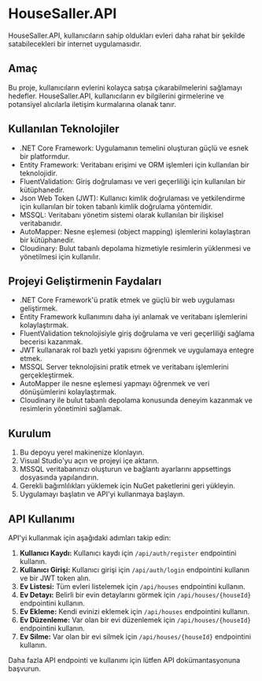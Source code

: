 # HouseSaller.API

HouseSaller.API, kullanıcıların sahip oldukları evleri daha rahat bir şekilde satabilecekleri bir internet uygulamasıdır.

## Amaç

Bu proje, kullanıcıların evlerini kolayca satışa çıkarabilmelerini sağlamayı hedefler. HouseSaller.API, kullanıcıların ev bilgilerini girmelerine ve potansiyel alıcılarla iletişim kurmalarına olanak tanır.

## Kullanılan Teknolojiler

- .NET Core Framework: Uygulamanın temelini oluşturan güçlü ve esnek bir platformdur.
- Entity Framework: Veritabanı erişimi ve ORM işlemleri için kullanılan bir teknolojidir.
- FluentValidation: Giriş doğrulaması ve veri geçerliliği için kullanılan bir kütüphanedir.
- Json Web Token (JWT): Kullanıcı kimlik doğrulaması ve yetkilendirme için kullanılan bir token tabanlı kimlik doğrulama yöntemidir.
- MSSQL: Veritabanı yönetim sistemi olarak kullanılan bir ilişkisel veritabanıdır.
- AutoMapper: Nesne eşlemesi (object mapping) işlemlerini kolaylaştıran bir kütüphanedir.
- Cloudinary: Bulut tabanlı depolama hizmetiyle resimlerin yüklenmesi ve yönetilmesi için kullanılır.

## Projeyi Geliştirmenin Faydaları

- .NET Core Framework'ü pratik etmek ve güçlü bir web uygulaması geliştirmek.
- Entity Framework kullanımını daha iyi anlamak ve veritabanı işlemlerini kolaylaştırmak.
- FluentValidation teknolojisiyle giriş doğrulama ve veri geçerliliği sağlama becerisi kazanmak.
- JWT kullanarak rol bazlı yetki yapısını öğrenmek ve uygulamaya entegre etmek.
- MSSQL Server teknolojisini pratik etmek ve veritabanı işlemlerini gerçekleştirmek.
- AutoMapper ile nesne eşlemesi yapmayı öğrenmek ve veri dönüşümlerini kolaylaştırmak.
- Cloudinary ile bulut tabanlı depolama konusunda deneyim kazanmak ve resimlerin yönetimini sağlamak.

## Kurulum

1. Bu depoyu yerel makinenize klonlayın.
2. Visual Studio'yu açın ve projeyi içe aktarın.
3. MSSQL veritabanınızı oluşturun ve bağlantı ayarlarını appsettings dosyasında yapılandırın.
4. Gerekli bağımlılıkları yüklemek için NuGet paketlerini geri yükleyin.
5. Uygulamayı başlatın ve API'yi kullanmaya başlayın.

## API Kullanımı

API'yi kullanmak için aşağıdaki adımları takip edin:

1. **Kullanıcı Kaydı:** Kullanıcı kaydı için `/api/auth/register` endpointini kullanın.
2. **Kullanıcı Girişi:** Kullanıcı girişi için `/api/auth/login` endpointini kullanın ve bir JWT token alın.
3. **Ev Listesi:** Tüm evleri listelemek için `/api/houses` endpointini kullanın.
4. **Ev Detayı:** Belirli bir evin detaylarını görmek için `/api/houses/{houseId}` endpointini kullanın.
5. **Ev Ekleme:** Kendi evinizi eklemek için `/api/houses` endpointini kullanın.
6. **Ev Düzenleme:** Var olan bir evi düzenlemek için `/api/houses/{houseId}` endpointini kullanın.
7. **Ev Silme:** Var olan bir evi silmek için `/api/houses/{houseId}` endpointini kullanın.

Daha fazla API endpointi ve kullanımı için lütfen API dokümantasyonuna başvurun.
